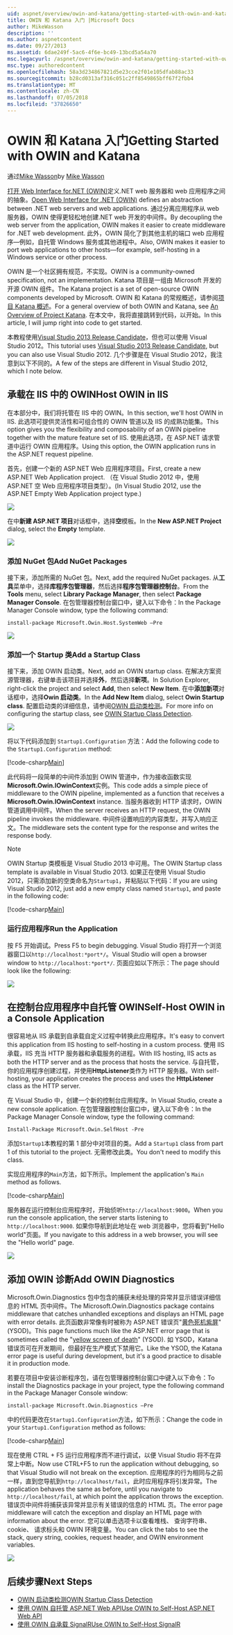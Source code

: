 ```yaml
---
uid: aspnet/overview/owin-and-katana/getting-started-with-owin-and-katana
title: OWIN 和 Katana 入门 |Microsoft Docs
author: MikeWasson
description: ''
ms.author: aspnetcontent
ms.date: 09/27/2013
ms.assetid: 6dae249f-5ac6-4f6e-bc49-13bcd5a54a70
msc.legacyurl: /aspnet/overview/owin-and-katana/getting-started-with-owin-and-katana
msc.type: authoredcontent
ms.openlocfilehash: 58a3d234867821d5e23cce2f01e105dfab88ac33
ms.sourcegitcommit: b28cd0313af316c051c2ff8549865bff67f2fbb4
ms.translationtype: MT
ms.contentlocale: zh-CN
ms.lasthandoff: 07/05/2018
ms.locfileid: "37826650"
---
```

<a name="getting-started-with-owin-and-katana"></a><span data-ttu-id="fddca-102">OWIN 和 Katana 入门</span><span class="sxs-lookup"><span data-stu-id="fddca-102">Getting Started with OWIN and Katana</span></span>
====================
<span data-ttu-id="fddca-103">通过[Mike Wasson](https://github.com/MikeWasson)</span><span class="sxs-lookup"><span data-stu-id="fddca-103">by [Mike Wasson](https://github.com/MikeWasson)</span></span>

<span data-ttu-id="fddca-104">[打开 Web Interface for.NET (OWIN)](http://owin.org/)定义.NET web 服务器和 web 应用程序之间的抽象。</span><span class="sxs-lookup"><span data-stu-id="fddca-104">[Open Web Interface for .NET (OWIN)](http://owin.org/) defines an abstraction between .NET web servers and web applications.</span></span> <span data-ttu-id="fddca-105">通过分离应用程序从 web 服务器，OWIN 使得更轻松地创建.NET web 开发的中间件。</span><span class="sxs-lookup"><span data-stu-id="fddca-105">By decoupling the web server from the application, OWIN makes it easier to create middleware for .NET web development.</span></span> <span data-ttu-id="fddca-106">此外，OWIN 简化了到其他主机的端口 web 应用程序&#8212;例如，自托管 Windows 服务或其他进程中。</span><span class="sxs-lookup"><span data-stu-id="fddca-106">Also, OWIN makes it easier to port web applications to other hosts&#8212;for example, self-hosting in a Windows service or other process.</span></span>

<span data-ttu-id="fddca-107">OWIN 是一个社区拥有规范，不实现。</span><span class="sxs-lookup"><span data-stu-id="fddca-107">OWIN is a community-owned specification, not an implementation.</span></span> <span data-ttu-id="fddca-108">Katana 项目是一组由 Microsoft 开发的开源 OWIN 组件。</span><span class="sxs-lookup"><span data-stu-id="fddca-108">The Katana project is a set of open-source OWIN components developed by Microsoft.</span></span> <span data-ttu-id="fddca-109">OWIN 和 Katana 的常规概述，请参阅[项目 Katana 概述](an-overview-of-project-katana.md)。</span><span class="sxs-lookup"><span data-stu-id="fddca-109">For a general overview of both OWIN and Katana, see [An Overview of Project Katana](an-overview-of-project-katana.md).</span></span> <span data-ttu-id="fddca-110">在本文中，我将直接跳转到代码，以开始。</span><span class="sxs-lookup"><span data-stu-id="fddca-110">In this article, I will jump right into code to get started.</span></span>

<span data-ttu-id="fddca-111">本教程使用[Visual Studio 2013 Release Candidate](https://go.microsoft.com/fwlink/?LinkId=306566)，但也可以使用 Visual Studio 2012。</span><span class="sxs-lookup"><span data-stu-id="fddca-111">This tutorial uses [Visual Studio 2013 Release Candidate](https://go.microsoft.com/fwlink/?LinkId=306566), but you can also use Visual Studio 2012.</span></span> <span data-ttu-id="fddca-112">几个步骤是在 Visual Studio 2012，我注意到以下不同的。</span><span class="sxs-lookup"><span data-stu-id="fddca-112">A few of the steps are different in Visual Studio 2012, which I note below.</span></span>

## <a name="host-owin-in-iis"></a><span data-ttu-id="fddca-113">承载在 IIS 中的 OWIN</span><span class="sxs-lookup"><span data-stu-id="fddca-113">Host OWIN in IIS</span></span>

<span data-ttu-id="fddca-114">在本部分中，我们将托管在 IIS 中的 OWIN。</span><span class="sxs-lookup"><span data-stu-id="fddca-114">In this section, we'll host OWIN in IIS.</span></span> <span data-ttu-id="fddca-115">此选项可提供灵活性和可组合性的 OWIN 管道以及 IIS 的成熟功能集。</span><span class="sxs-lookup"><span data-stu-id="fddca-115">This option gives you the flexibility and composability of an OWIN pipeline together with the mature feature set of IIS.</span></span> <span data-ttu-id="fddca-116">使用此选项，在 ASP.NET 请求管道中运行 OWIN 应用程序。</span><span class="sxs-lookup"><span data-stu-id="fddca-116">Using this option, the OWIN application runs in the ASP.NET request pipeline.</span></span>

<span data-ttu-id="fddca-117">首先，创建一个新的 ASP.NET Web 应用程序项目。</span><span class="sxs-lookup"><span data-stu-id="fddca-117">First, create a new ASP.NET Web Application project.</span></span> <span data-ttu-id="fddca-118">（在 Visual Studio 2012 中，使用 ASP.NET 空 Web 应用程序项目类型）。</span><span class="sxs-lookup"><span data-stu-id="fddca-118">(In Visual Studio 2012, use the ASP.NET Empty Web Application project type.)</span></span>

![](getting-started-with-owin-and-katana/_static/image1.png)

<span data-ttu-id="fddca-119">在中**新建 ASP.NET 项目**对话框中，选择**空**模板。</span><span class="sxs-lookup"><span data-stu-id="fddca-119">In the **New ASP.NET Project** dialog, select the **Empty** template.</span></span>

![](getting-started-with-owin-and-katana/_static/image2.png)

### <a name="add-nuget-packages"></a><span data-ttu-id="fddca-120">添加 NuGet 包</span><span class="sxs-lookup"><span data-stu-id="fddca-120">Add NuGet Packages</span></span>

<span data-ttu-id="fddca-121">接下来，添加所需的 NuGet 包。</span><span class="sxs-lookup"><span data-stu-id="fddca-121">Next, add the required NuGet packages.</span></span> <span data-ttu-id="fddca-122">从**工具**菜单中，选择**库程序包管理器**，然后选择**程序包管理器控制台**。</span><span class="sxs-lookup"><span data-stu-id="fddca-122">From the **Tools** menu, select **Library Package Manager**, then select **Package Manager Console**.</span></span> <span data-ttu-id="fddca-123">在包管理器控制台窗口中，键入以下命令：</span><span class="sxs-lookup"><span data-stu-id="fddca-123">In the Package Manager Console window, type the following command:</span></span>

`install-package Microsoft.Owin.Host.SystemWeb –Pre`

![](getting-started-with-owin-and-katana/_static/image3.png)

### <a name="add-a-startup-class"></a><span data-ttu-id="fddca-124">添加一个 Startup 类</span><span class="sxs-lookup"><span data-stu-id="fddca-124">Add a Startup Class</span></span>

<span data-ttu-id="fddca-125">接下来，添加 OWIN 启动类。</span><span class="sxs-lookup"><span data-stu-id="fddca-125">Next, add an OWIN startup class.</span></span> <span data-ttu-id="fddca-126">在解决方案资源管理器，右键单击该项目并选择**外**，然后选择**新项**。</span><span class="sxs-lookup"><span data-stu-id="fddca-126">In Solution Explorer, right-click the project and select **Add**, then select **New Item**.</span></span> <span data-ttu-id="fddca-127">在中**添加新项**对话框中，选择**Owin 启动类**。</span><span class="sxs-lookup"><span data-stu-id="fddca-127">In the **Add New Item** dialog, select **Owin Startup class**.</span></span> <span data-ttu-id="fddca-128">配置启动类的详细信息，请参阅[OWIN 启动类检测](owin-startup-class-detection.md)。</span><span class="sxs-lookup"><span data-stu-id="fddca-128">For more info on configuring the startup class, see [OWIN Startup Class Detection](owin-startup-class-detection.md).</span></span>

![](getting-started-with-owin-and-katana/_static/image4.png)

<span data-ttu-id="fddca-129">将以下代码添加到 `Startup1.Configuration` 方法：</span><span class="sxs-lookup"><span data-stu-id="fddca-129">Add the following code to the `Startup1.Configuration` method:</span></span>

[!code-csharp[Main](getting-started-with-owin-and-katana/samples/sample1.cs?highlight=3)]

<span data-ttu-id="fddca-130">此代码将一段简单的中间件添加到 OWIN 管道中，作为接收函数实现**Microsoft.Owin.IOwinContext**实例。</span><span class="sxs-lookup"><span data-stu-id="fddca-130">This code adds a simple piece of middleware to the OWIN pipeline, implemented as a function that receives a **Microsoft.Owin.IOwinContext** instance.</span></span> <span data-ttu-id="fddca-131">当服务器收到 HTTP 请求时，OWIN 管道调用中间件。</span><span class="sxs-lookup"><span data-stu-id="fddca-131">When the server receives an HTTP request, the OWIN pipeline invokes the middleware.</span></span> <span data-ttu-id="fddca-132">中间件设置响应的内容类型，并写入响应正文。</span><span class="sxs-lookup"><span data-stu-id="fddca-132">The middleware sets the content type for the response and writes the response body.</span></span>

> [!NOTE]
> <span data-ttu-id="fddca-133">OWIN Startup 类模板是 Visual Studio 2013 中可用。</span><span class="sxs-lookup"><span data-stu-id="fddca-133">The OWIN Startup class template is available in Visual Studio 2013.</span></span> <span data-ttu-id="fddca-134">如果正在使用 Visual Studio 2012，只需添加新的空类命名为`Startup1`，并粘贴以下代码：</span><span class="sxs-lookup"><span data-stu-id="fddca-134">If you are using Visual Studio 2012, just add a new empty class named `Startup1`, and paste in the following code:</span></span>


[!code-csharp[Main](getting-started-with-owin-and-katana/samples/sample2.cs)]

### <a name="run-the-application"></a><span data-ttu-id="fddca-135">运行应用程序</span><span class="sxs-lookup"><span data-stu-id="fddca-135">Run the Application</span></span>

<span data-ttu-id="fddca-136">按 F5 开始调试。</span><span class="sxs-lookup"><span data-stu-id="fddca-136">Press F5 to begin debugging.</span></span> <span data-ttu-id="fddca-137">Visual Studio 将打开一个浏览器窗口以`http://localhost:*port*/`。</span><span class="sxs-lookup"><span data-stu-id="fddca-137">Visual Studio will open a browser window to `http://localhost:*port*/`.</span></span> <span data-ttu-id="fddca-138">页面应如以下所示：</span><span class="sxs-lookup"><span data-stu-id="fddca-138">The page should look like the following:</span></span>

![](getting-started-with-owin-and-katana/_static/image5.png)

## <a name="self-host-owin-in-a-console-application"></a><span data-ttu-id="fddca-139">在控制台应用程序中自托管 OWIN</span><span class="sxs-lookup"><span data-stu-id="fddca-139">Self-Host OWIN in a Console Application</span></span>

<span data-ttu-id="fddca-140">很容易地从 IIS 承载到自承载自定义过程中转换此应用程序。</span><span class="sxs-lookup"><span data-stu-id="fddca-140">It's easy to convert this application from IIS hosting to self-hosting in a custom process.</span></span> <span data-ttu-id="fddca-141">使用 IIS 承载，IIS 充当 HTTP 服务器和承载服务的进程。</span><span class="sxs-lookup"><span data-stu-id="fddca-141">With IIS hosting, IIS acts as both the HTTP server and as the process that hosts the service.</span></span> <span data-ttu-id="fddca-142">与自托管，你的应用程序创建过程，并使用**HttpListener**类作为 HTTP 服务器。</span><span class="sxs-lookup"><span data-stu-id="fddca-142">With self-hosting, your application creates the process and uses the **HttpListener** class as the HTTP server.</span></span>

<span data-ttu-id="fddca-143">在 Visual Studio 中，创建一个新的控制台应用程序。</span><span class="sxs-lookup"><span data-stu-id="fddca-143">In Visual Studio, create a new console application.</span></span> <span data-ttu-id="fddca-144">在包管理器控制台窗口中，键入以下命令：</span><span class="sxs-lookup"><span data-stu-id="fddca-144">In the Package Manager Console window, type the following command:</span></span>

`Install-Package Microsoft.Owin.SelfHost -Pre`

<span data-ttu-id="fddca-145">添加`Startup1`本教程的第 1 部分中对项目的类。</span><span class="sxs-lookup"><span data-stu-id="fddca-145">Add a `Startup1` class from part 1 of this tutorial to the project.</span></span> <span data-ttu-id="fddca-146">无需修改此类。</span><span class="sxs-lookup"><span data-stu-id="fddca-146">You don't need to modify this class.</span></span>

<span data-ttu-id="fddca-147">实现应用程序的`Main`方法，如下所示。</span><span class="sxs-lookup"><span data-stu-id="fddca-147">Implement the application's `Main` method as follows.</span></span>

[!code-csharp[Main](getting-started-with-owin-and-katana/samples/sample3.cs)]

<span data-ttu-id="fddca-148">服务器在运行控制台应用程序时，开始侦听`http://localhost:9000`。</span><span class="sxs-lookup"><span data-stu-id="fddca-148">When you run the console application, the server starts listening to `http://localhost:9000`.</span></span> <span data-ttu-id="fddca-149">如果你导航到此地址在 web 浏览器中，您将看到"Hello world"页面。</span><span class="sxs-lookup"><span data-stu-id="fddca-149">If you navigate to this address in a web browser, you will see the "Hello world" page.</span></span>

![](getting-started-with-owin-and-katana/_static/image6.png)

## <a name="add-owin-diagnostics"></a><span data-ttu-id="fddca-150">添加 OWIN 诊断</span><span class="sxs-lookup"><span data-stu-id="fddca-150">Add OWIN Diagnostics</span></span>

<span data-ttu-id="fddca-151">Microsoft.Owin.Diagnostics 包中包含的捕获未经处理的异常并显示错误详细信息的 HTML 页中间件。</span><span class="sxs-lookup"><span data-stu-id="fddca-151">The Microsoft.Owin.Diagnostics package contains middleware that catches unhandled exceptions and displays an HTML page with error details.</span></span> <span data-ttu-id="fddca-152">此页函数非常像有时被称为 ASP.NET 错误页"[黄色死机紫屏](http://en.wikipedia.org/wiki/Yellow_Screen_of_Death#Yellow)"(YSOD)。</span><span class="sxs-lookup"><span data-stu-id="fddca-152">This page functions much like the ASP.NET error page that is sometimes called the "[yellow screen of death](http://en.wikipedia.org/wiki/Yellow_Screen_of_Death#Yellow)" (YSOD).</span></span> <span data-ttu-id="fddca-153">如 YSOD，Katana 错误页可在开发期间，但最好在生产模式下禁用它。</span><span class="sxs-lookup"><span data-stu-id="fddca-153">Like the YSOD, the Katana error page is useful during development, but it's a good practice to disable it in production mode.</span></span>

<span data-ttu-id="fddca-154">若要在项目中安装诊断程序包，请在包管理器控制台窗口中键入以下命令：</span><span class="sxs-lookup"><span data-stu-id="fddca-154">To install the Diagnostics package in your project, type the following command in the Package Manager Console window:</span></span>

`install-package Microsoft.Owin.Diagnostics –Pre`

<span data-ttu-id="fddca-155">中的代码更改在`Startup1.Configuration`方法，如下所示：</span><span class="sxs-lookup"><span data-stu-id="fddca-155">Change the code in your `Startup1.Configuration` method as follows:</span></span>

[!code-csharp[Main](getting-started-with-owin-and-katana/samples/sample4.cs?highlight=4,9-12)]

<span data-ttu-id="fddca-156">现在使用 CTRL + F5 运行应用程序而不进行调试，以便 Visual Studio 将不在异常上中断。</span><span class="sxs-lookup"><span data-stu-id="fddca-156">Now use CTRL+F5 to run the application without debugging, so that Visual Studio will not break on the exception.</span></span> <span data-ttu-id="fddca-157">应用程序的行为相同与之前一样，直到您导航到`http://localhost/fail`，此时应用程序将引发异常。</span><span class="sxs-lookup"><span data-stu-id="fddca-157">The application behaves the same as before, until you navigate to `http://localhost/fail`, at which point the application throws the exception.</span></span> <span data-ttu-id="fddca-158">错误页中间件将捕获该异常并显示有关错误的信息的 HTML 页。</span><span class="sxs-lookup"><span data-stu-id="fddca-158">The error page middleware will catch the exception and display an HTML page with information about the error.</span></span> <span data-ttu-id="fddca-159">您可以单击选项卡以查看堆栈、 查询字符串、 cookie、 请求标头和 OWIN 环境变量。</span><span class="sxs-lookup"><span data-stu-id="fddca-159">You can click the tabs to see the stack, query string, cookies, request header, and OWIN environment variables.</span></span>

![](getting-started-with-owin-and-katana/_static/image7.png)

## <a name="next-steps"></a><span data-ttu-id="fddca-160">后续步骤</span><span class="sxs-lookup"><span data-stu-id="fddca-160">Next Steps</span></span>

- [<span data-ttu-id="fddca-161">OWIN 启动类检测</span><span class="sxs-lookup"><span data-stu-id="fddca-161">OWIN Startup Class Detection</span></span>](owin-startup-class-detection.md)
- [<span data-ttu-id="fddca-162">使用 OWIN 自托管 ASP.NET Web API</span><span class="sxs-lookup"><span data-stu-id="fddca-162">Use OWIN to Self-Host ASP.NET Web API</span></span>](../../../web-api/overview/hosting-aspnet-web-api/use-owin-to-self-host-web-api.md)
- [<span data-ttu-id="fddca-163">使用 OWIN 自承载 SignalR</span><span class="sxs-lookup"><span data-stu-id="fddca-163">Use OWIN to Self-Host SignalR</span></span>](../../../signalr/overview/deployment/tutorial-signalr-self-host.md)
